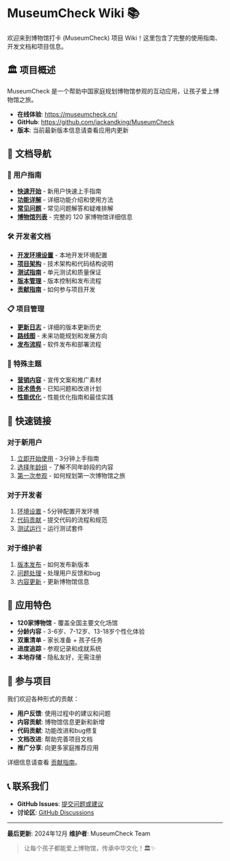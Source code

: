 # MuseumCheck Wiki 📚

欢迎来到博物馆打卡 (MuseumCheck) 项目 Wiki！这里包含了完整的使用指南、开发文档和项目信息。

## 🏛️ 项目概述

MuseumCheck 是一个帮助中国家庭规划博物馆参观的互动应用，让孩子爱上博物馆之旅。

- **在线体验**: https://museumcheck.cn/
- **GitHub**: https://github.com/jackandking/MuseumCheck
- **版本**: 当前最新版本信息请查看应用内更新

## 📖 文档导航

### 👥 用户指南
- **[快速开始](User-Guide.md)** - 新用户快速上手指南
- **[功能详解](Features.md)** - 详细功能介绍和使用方法
- **[常见问题](FAQ.md)** - 常见问题解答和疑难排解
- **[博物馆列表](Museum-List.md)** - 完整的 120 家博物馆详细信息

### 🛠️ 开发者文档
- **[开发环境设置](Development-Setup.md)** - 本地开发环境配置
- **[项目架构](Architecture.md)** - 技术架构和代码结构说明
- **[测试指南](../TESTING_GUIDE.md)** - 单元测试和质量保证
- **[版本管理](../VERSION_MANAGEMENT.md)** - 版本控制和发布流程
- **[贡献指南](Contributing.md)** - 如何参与项目开发

### 📋 项目管理
- **[更新日志](Changelog.md)** - 详细的版本更新历史
- **[路线图](Roadmap.md)** - 未来功能规划和发展方向
- **[发布流程](Release-Process.md)** - 软件发布和部署流程

### 🎯 特殊主题
- **[营销内容](Marketing.md)** - 宣传文案和推广素材
- **[技术债务](Technical-Debt.md)** - 已知问题和改进计划
- **[性能优化](Performance.md)** - 性能优化指南和最佳实践

## 🚀 快速链接

### 对于新用户
1. [立即开始使用](User-Guide.md#快速开始) - 3分钟上手指南
2. [选择年龄组](Features.md#年龄分组) - 了解不同年龄段的内容
3. [第一次参观](User-Guide.md#第一次使用) - 如何规划第一次博物馆之旅

### 对于开发者
1. [环境设置](Development-Setup.md) - 5分钟配置开发环境
2. [代码贡献](Contributing.md) - 提交代码的流程和规范
3. [测试运行](../TESTING_GUIDE.md#setup-instructions) - 运行测试套件

### 对于维护者
1. [版本发布](Release-Process.md) - 如何发布新版本
2. [问题处理](FAQ.md#troubleshooting) - 处理用户反馈和bug
3. [内容更新](Contributing.md#content-updates) - 更新博物馆信息

## 📱 应用特色

- **120家博物馆** - 覆盖全国主要文化场馆
- **分龄内容** - 3-6岁、7-12岁、13-18岁个性化体验
- **双重清单** - 家长准备 + 孩子任务
- **进度追踪** - 参观记录和成就系统
- **本地存储** - 隐私友好，无需注册

## 🤝 参与项目

我们欢迎各种形式的贡献：

- **用户反馈**: 使用过程中的建议和问题
- **内容贡献**: 博物馆信息更新和新增
- **代码贡献**: 功能改进和bug修复
- **文档改进**: 帮助完善项目文档
- **推广分享**: 向更多家庭推荐应用

详细信息请查看 [贡献指南](Contributing.md)。

## 📞 联系我们

- **GitHub Issues**: [提交问题或建议](https://github.com/jackandking/MuseumCheck/issues)
- **讨论区**: [GitHub Discussions](https://github.com/jackandking/MuseumCheck/discussions)

---

**最后更新**: 2024年12月
**维护者**: MuseumCheck Team

> 让每个孩子都能爱上博物馆，传承中华文化！🏛️✨